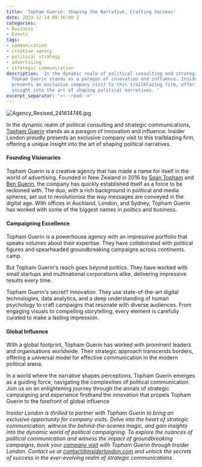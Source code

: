 ```yaml
---
title: 'Topham Guerin: Shaping the Narrative, Crafting Success'
date: 2023-12-14 08:36:00 Z
categories:
- Business
- Events
tags:
- communication
- creative agency
- political strategy
- advertising
- strategic communication
description: 'In the dynamic realm of political consulting and strategic communications,
  Topham Guerin stands as a paragon of innovation and influence. Insider London proudly
  presents an exclusive company visit to this trailblazing firm, offering a unique
  insight into the art of shaping political narratives. '
excerpt_separator: "<!--read-->"
---
```


![Agency_Resised_241614746.jpg](/uploads/Agency_Resised_241614746.jpg)

In the dynamic realm of political consulting and strategic communications, [Topham Guerin](https://www.tophamguerin.com/) stands as a paragon of innovation and influence. Insider London proudly presents an exclusive company visit to this trailblazing firm, offering a unique insight into the art of shaping political narratives. 

<!--read-->

#### Founding Visionaries

Topham Guerin is a creative agency that has made a name for itself in the world of advertising. Founded in New Zealand in 2016 by [Sean Topham](https://www.linkedin.com/in/sean-topham-a74ab4a4/?originalSubdomain=uk) and [Ben Guerin](https://www.linkedin.com/in/bjhguerin/?originalSubdomain=uk), the company has quickly established itself as a force to be reckoned with. The duo, with a rich background in political and media spheres, set out to revolutionise the way messages are conveyed in the digital age. With offices in Auckland, London, and Sydney, Topham Guerin has worked with some of the biggest names in politics and business. 

#### Campaigning Excellence

Topham Guerin is a powerhouse agency with an impressive portfolio that speaks volumes about their expertise. They have collaborated with political figures and spearheaded groundbreaking campaigns across continents.  camp.

But Topham Guerin's reach goes beyond politics. They have worked with small startups and multinational corporations alike, delivering impressive results every time.

Topham Guerin's secret? Innovation. They use state-of-the-art digital technologies, data analytics, and a deep understanding of human psychology to craft campaigns that resonate with diverse audiences. From engaging visuals to compelling storytelling, every element is carefully curated to make a lasting impression.

#### Global Influence

With a global footprint, Topham Guerin has worked with prominent leaders and organisations worldwide. Their strategic approach transcends borders, offering a universal model for effective communication in the modern political arena.

In a world where the narrative shapes perceptions, Topham Guerin emerges as a guiding force, navigating the complexities of political communication. Join us on an enlightening journey through the annals of strategic campaigning and experience firsthand the innovation that propels Topham Guerin to the forefront of global influence

*Insider London is thrilled to partner with Topham Guerin to bring an exclusive opportunity for company visits. Delve into the heart of strategic communication, witness the behind-the-scenes magic, and gain insights into the dynamic world of political campaigning. To explore the nuances of political communication and witness the impact of groundbreaking campaigns, book your [company visit](https://www.insiderlondon.com/london/company-visits/) with Topham Guerin through Insider London. Contact us at <a href="mailto:contact@insiderlondon.com">contact@insiderlondon.com</a> and unlock the secrets of success in the ever-evolving realm of strategic communications.*



